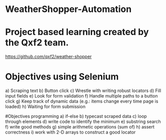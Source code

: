 # WeatherShopper-Automation

# Project based learning created by the Qxf2 team.
https://github.com/qxf2/weather-shopper

# Objectives using Selenium
 a) Scraping text 
 b) Button click 
 c) Wrestle with writing robust locators 
 d) Fill input fields e) Look for form validation 
 f) Handle multiple paths to a button click 
 g) Keep track of dynamic data (e.g.: items change every time page is loaded) 
 h) Waiting for form submission
  
#Objectives programming
a) if-else 
b) typecast scraped data 
c) loop through elements 
d) write code to identify the minimum e) substring search 
f) write good methods 
g) simple arithmetic operations (sum of) 
h) assert correctness 
i) work with 2-D arrays to construct a good locator
